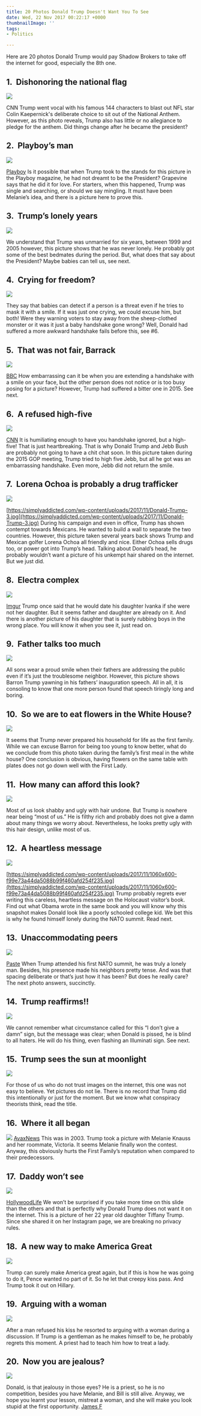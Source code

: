 ```yaml
---
title: 20 Photos Donald Trump Doesn't Want You To See
date: Wed, 22 Nov 2017 00:22:17 +0000
thumbnailImage: ''
tags:
- Politics

---
```

Here are 20 photos Donald Trump would pay Shadow Brokers to take off the internet for good, especially the 8th one.

## **1.  Dishonoring the national flag**

![](https://simplyaddicted.com/wp-content/uploads/2017/11/Donald-Trump-4-1.jpg)

CNN Trump went vocal with his famous 144 characters to blast out NFL star Colin Kaepernick's deliberate choice to sit out of the National Anthem. However, as this photo reveals, Trump also has little or no allegiance to pledge for the anthem. Did things change after he became the president?

## **2.  Playboy’s man**

![](https://d1orvytp1tjw37.cloudfront.net/uploads/2017/11/Donald-Trump-13-720x759-1.jpg)

[Playboy](https://d1orvytp1tjw37.cloudfront.net/uploads/2017/11/Donald-Trump-13-720x759.jpg) Is it possible that when Trump took to the stands for this picture in the Playboy magazine, he had not dreamt to be the President? Grapevine says that he did it for love. For starters, when this happened, Trump was single and searching, or should we say mingling. It must have been Melanie’s idea, and there is a picture here to prove this.

## **3.  Trump’s lonely years**

![](https://d1orvytp1tjw37.cloudfront.net/uploads/2017/11/Donald-Trump-15-720x480-1.jpg)

We understand that Trump was unmarried for six years, between 1999 and 2005 however, this picture shows that he was never lonely. He probably got some of the best bedmates during the period. But, what does that say about the President? Maybe babies can tell us, see next.

## **4.  Crying for freedom?**

![](https://simplyaddicted.com/wp-content/uploads/2017/11/Donald-Trump-2-1.jpg)

They say that babies can detect if a person is a threat even if he tries to mask it with a smile. If it was just one crying, we could excuse him, but both! Were they warning voters to stay away from the sheep-clothed monster or it was it just a baby handshake gone wrong? Well, Donald had suffered a more awkward handshake fails before this, see #6.

## **5.  That was not fair, Barrack**

![](https://simplyaddicted.com/wp-content/uploads/2017/11/92389377_trump2_epa.jpg)

[BBC](https://ichef-1.bbci.co.uk/news/624/cpsprodpb/12E56/production/_92389377_trump2_epa.jpg) How embarrassing can it be when you are extending a handshake with a smile on your face, but the other person does not notice or is too busy posing for a picture? However, Trump had suffered a bitter one in 2015. See next.

## **6.  A refused high-five**

![](https://simplyaddicted.com/wp-content/uploads/2017/11/Donald-Trump-1-1.jpg)

[CNN](https://simplyaddicted.com/wp-content/uploads/2017/11/Donald-Trump-1.jpg) It is humiliating enough to have you handshake ignored, but a high-five! That is just heartbreaking. That is why Donald Trump and Jebb Bush are probably not going to have a chit chat soon. In this picture taken during the 2015 GOP meeting, Trump tried to high five Jebb, but all he got was an embarrassing handshake. Even more, Jebb did not return the smile.

## **7.  Lorena Ochoa is probably a drug trafficker**

![](https://simplyaddicted.com/wp-content/uploads/2017/11/Donald-Trump-3-1.jpg)

[https://simplyaddicted.com/wp-content/uploads/2017/11/Donald-Trump-3.jpg](https://simplyaddicted.com/wp-content/uploads/2017/11/Donald-Trump-3.jpg) During his campaign and even in office, Trump has shown contempt towards Mexicans. He wanted to build a wall to separate the two countries. However, this picture taken several years back shows Trump and Mexican golfer Lorena Ochoa all friendly and nice. Either Ochoa sells drugs too, or power got into Trump’s head. Talking about Donald’s head, he probably wouldn’t want a picture of his unkempt hair shared on the internet. But we just did.

## **8.  Electra complex**

![](https://simplyaddicted.com/wp-content/uploads/2017/11/JL6LHyj-1.jpg)

[Imgur](https://i.imgur.com/JL6LHyj.jpg) Trump once said that he would date his daughter Ivanka if she were not her daughter. But it seems father and daughter are already on it. And there is another picture of his daughter that is surely rubbing boys in the wrong place. You will know it when you see it, just read on.

## **9.  Father talks too much**

![](https://simplyaddicted.com/wp-content/uploads/2017/11/maxresdefault-4.jpg)

All sons wear a proud smile when their fathers are addressing the public even if it’s just the troublesome neighbor. However, this picture shows Barron Trump yawning in his fathers’ inauguration speech. All in all, it is consoling to know that one more person found that speech tiringly long and boring.

## **10.  So we are to eat flowers in the White House?**

![](https://simplyaddicted.com/wp-content/uploads/2017/11/3C5544F600000578-4141184-First_lady_Melania_Trump_and_President_Donald_Trump_have_their_f-a-5_1484951572129-1.jpg)

It seems that Trump never prepared his household for life as the first family. While we can excuse Barron for being too young to know better, what do we conclude from this photo taken during the family’s first meal in the white house? One conclusion is obvious, having flowers on the same table with plates does not go down well with the First Lady.

## **11.  How many can afford this look?**

![](https://simplyaddicted.com/wp-content/uploads/2017/11/CH0oaM5WcAAegO1.jpg)

Most of us look shabby and ugly with hair undone. But Trump is nowhere near being “most of us.” He is filthy rich and probably does not give a damn about many things we worry about. Nevertheless, he looks pretty ugly with this hair design, unlike most of us.

## **12.  A heartless message**

![](https://simplyaddicted.com/wp-content/uploads/2017/11/1060x600-f99e73a44da5088b99f460afd254f235-1.jpg)

[https://simplyaddicted.com/wp-content/uploads/2017/11/1060x600-f99e73a44da5088b99f460afd254f235.jpg](https://simplyaddicted.com/wp-content/uploads/2017/11/1060x600-f99e73a44da5088b99f460afd254f235.jpg) Trump probably regrets ever writing this careless, heartless message on the Holocaust visitor’s book. Find out what Obama wrote in the same book and you will know why this snapshot makes Donald look like a poorly schooled college kid. We bet this is why he found himself lonely during the NATO summit. Read next.

## **13.  Unaccommodating peers**

![](https://simplyaddicted.com/wp-content/uploads/2017/11/trumpnato1main.jpg)

[Paste](https://cdn.pastemagazine.com/www/articles/trumpnato1main.jpg) When Trump attended his first NATO summit, he was truly a lonely man. Besides, his presence made his neighbors pretty tense. And was that spacing deliberate or that’s just how it has been? But does he really care? The next photo answers, succinctly.

## **14.  Trump reaffirms!!**

![](https://simplyaddicted.com/wp-content/uploads/2017/11/2a2a7229b6aefee1cb8c25748a0931be_L-1.jpg)

We cannot remember what circumstance called for this “I don’t give a damn” sign, but the message was clear; when Donald is pissed, he is blind to all haters. He will do his thing, even flashing an Illuminati sign. See next.

## **15.  Trump sees the sun at moonlight**

![](https://simplyaddicted.com/wp-content/uploads/2017/11/putotrump2_png.jpg)

For those of us who do not trust images on the internet, this one was not easy to believe. Yet pictures do not lie. There is no record that Trump did this intentionally or just for the moment. But we know what conspiracy theorists think, read the title.

## **16.  Where it all began**

![](http://americancolumn.com/wp-content/uploads/2017/11/000391dd.jpeg) [AvaxNews](https://pix.avaxnews.com/avaxnews/dd/91/000391dd.jpeg) This was in 2003. Trump took a picture with Melanie Knauss and her roommate, Victoria. It seems Melanie finally won the contest. Anyway, this obviously hurts the First Family’s reputation when compared to their predecessors.

## **17.  Daddy won’t see**

![](https://simplyaddicted.com/wp-content/uploads/2017/11/tiffany-trump-12.jpg)

[HollywoodLife](https://pmchollywoodlife.files.wordpress.com/2015/12/tiffany-trump-12.jpg?w=600) We won’t be surprised if you take more time on this slide than the others and that is perfectly why Donald Trump does not want it on the internet. This is a picture of her 22 year old daughter Tiffany Trump. Since she shared it on her Instagram page, we are breaking no privacy rules.

## **18.  A new way to make America Great**

![](https://simplyaddicted.com/wp-content/uploads/2017/11/gop-2016-convention-1.jpg)

Trump can surely make America great again, but if this is how he was going to do it, Pence wanted no part of it. So he let that creepy kiss pass. And Trump took it out on Hillary.

## **19.  Arguing with a woman**

![](https://simplyaddicted.com/wp-content/uploads/2017/11/maxresdefault-1-2.jpg)

After a man refused his kiss he resorted to arguing with a woman during a discussion. If Trump is a gentleman as he makes himself to be, he probably regrets this moment. A priest had to teach him how to treat a lady.

## **20.  Now you are jealous?**

![](https://simplyaddicted.com/wp-content/uploads/2017/11/dt.common.streams.StreamServer.jpg)

Donald, is that jealousy in those eyes? He is a priest, so he is no competition, besides you have Melanie, and Bill is still alive. Anyway, we hope you learnt your lesson, mistreat a woman, and she will make you look stupid at the first opportunity. [James F](http://www.writeraccess.com/writer/21686/)